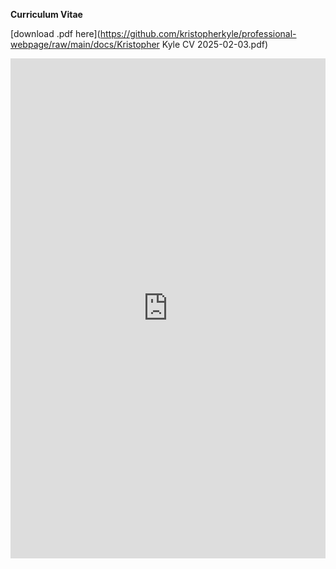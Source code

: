 **Curriculum Vitae**

[download .pdf here](https://github.com/kristopherkyle/professional-webpage/raw/main/docs/Kristopher Kyle CV 2025-02-03.pdf)

<embed src="https://kristopherkyle.github.io//professional-webpage/docs/Kristopher Kyle CV 2025-02-03.pdf" width="100%" height="800px" type="application/pdf" />
